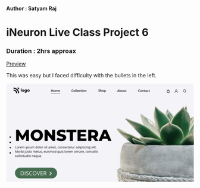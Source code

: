 #### Author : Satyam Raj

# iNeuron Live Class Project 6

### Duration : 2hrs approax
[Preview](https://blacktiles.github.io/LIVE-CLASS-PROJECT-06/)

This was easy but I faced difficulty with the bullets in the left.

![Image Preview](thumbnail.png)